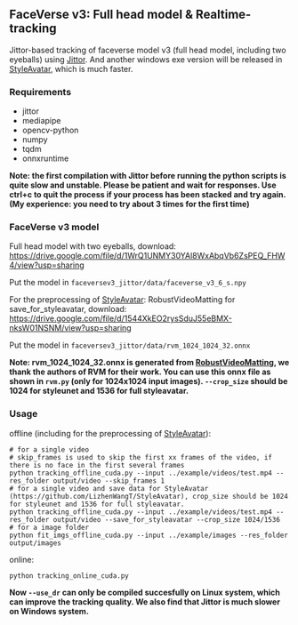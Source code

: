 ## FaceVerse v3: Full head model & Realtime-tracking
Jittor-based tracking of faceverse model v3 (full head model, including two eyeballs) using [Jittor](https://github.com/Jittor/Jittor). And another windows exe version will be released in [StyleAvatar](https://github.com/LizhenWangT/StyleAvatar), which is much faster.

### Requirements

- jittor
- mediapipe
- opencv-python
- numpy
- tqdm
- onnxruntime

**Note: the first compilation with Jittor before running the python scripts is quite slow and unstable. Please be patient and wait for responses. Use ctrl+c to quit the process if your process has been stacked and try again. (My experience: you need to try about 3 times for the first time)**

### FaceVerse v3 model

Full head model with two eyeballs, download: https://drive.google.com/file/d/1WrQ1UNMY30YAl8WxAbqVb6ZsPEQ_FHW4/view?usp=sharing

Put the model in `faceversev3_jittor/data/faceverse_v3_6_s.npy`

For the preprocessing of [StyleAvatar](https://github.com/LizhenWangT/StyleAvatar): RobustVideoMatting for save_for_styleavatar, download: https://drive.google.com/file/d/1544XkEO2rysSduJ55eBMX-nksW01NSNM/view?usp=sharing

Put the model in `faceversev3_jittor/data/rvm_1024_1024_32.onnx`

**Note: rvm_1024_1024_32.onnx is generated from [RobustVideoMatting](https://github.com/PeterL1n/RobustVideoMatting), we thank the authors of RVM for their work. You can use this onnx file as shown in `rvm.py` (only for 1024x1024 input images). `--crop_size` should be 1024 for styleunet and 1536 for full styleavatar.**


### Usage

offline (including for the preprocessing of [StyleAvatar](https://github.com/LizhenWangT/StyleAvatar)):

```
# for a single video 
# skip_frames is used to skip the first xx frames of the video, if there is no face in the first several frames
python tracking_offline_cuda.py --input ../example/videos/test.mp4 --res_folder output/video --skip_frames 1
# for a single video and save data for StyleAvatar (https://github.com/LizhenWangT/StyleAvatar), crop_size should be 1024 for styleunet and 1536 for full styleavatar.
python tracking_offline_cuda.py --input ../example/videos/test.mp4 --res_folder output/video --save_for_styleavatar --crop_size 1024/1536
# for a image folder
python fit_imgs_offline_cuda.py --input ../example/images --res_folder output/images
```

online:

```
python tracking_online_cuda.py
```

**Now `--use_dr` can only be compiled succesfully on Linux system, which can improve the tracking quality. We also find that Jittor is much slower on Windows system.**
